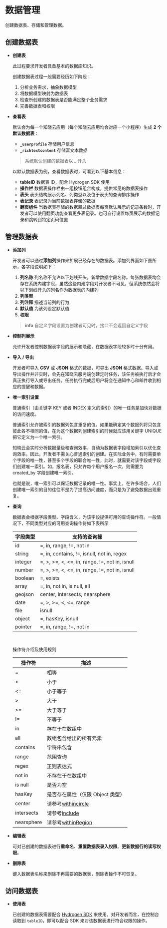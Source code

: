 # 数据管理

创建数据表、存储和管理数据。

## 创建数据表
* **创建表**

  此过程要求开发者具备基本的数据库知识。

  创建数据表过程一般需要经历如下阶段：

  1. 分析业务需求，抽象数据模型
  2. 将数据模型映射为数据表
  3. 检查所创建的数据表是否能满足整个业务需求
  4. 完善数据表和权限


* **查看表**

  默认会为每一个知晓云应用（每个知晓云应用均会对应一个小程序）生成 **2 个默认数据表**：

  * **`_userprofile`** 存储用户信息
  * **`_richtextcontent`** 存储富文本数据

  >系统默认创建的数据表以 _ 开头

  以默认数据表为例，查看数据表时，可看到以下基本信息：

  * **tableID** 数据表 ID，配合 Hydrogen SDK 使用
  * **操作栏** 数据表操作栏由一组按钮组合构成，提供常见的数据表操作
  * **表头** 表头结构展示列名、列类型以及位于表头的查询排序操作
  * **表记录** 表记录为当前数据表存储的数据
  * **翻页组件** 当数据表存储的数据超过数据表每页默认展示的记录条数时，开发者可以使用翻页功能查看更多表记录。也可自行设置每页展示的数据记录和跳转到特定页码位置

## 管理数据表
* **添加列**

  开发者可以通过**添加列**操作来扩展已经存在的数据表。添加列界面如下图所示，各字段说明如下：

  1. **列名称** 列名称不允许以下划线开头。新增数据字段名称。每张数据表均会存在系统内建字段，虽然这些内建字段对开发者不可见，但系统依然会将以下划线开头的列名作为数据表的内建列
  2. **列类型**
  3. **列注释** 描述当前列的行为
  4. **默认值** 为该列设定默认值
  5. **权限**
  
  > **info**
  > 自定义字段设置为创建者可见时，接口不会返回自定义字段

* **控制列展示**

  允许开发者控制数据表字段的展示和隐藏，在数据表字段较多时十分有用。

* **导入 / 导出**

  开发者可导入 **CSV** 或 **JSON** 格式的数据，可导出 **JSON** 格式数据。导入或导出操作并非实时，会先在知晓云服务端创建定时任务，该任务被执行后才会真正执行导入或导出任务。任务执行完成后用户将会在通知中心和邮件收到相应的提醒和数据。

* **唯一索引设置**

  普通索引（由关键字 KEY 或者 INDEX 定义的索引）的唯一任务是加快对数据的访问速度。

  普通索引允许被索引的数据列包含重复的值。如果能确定某个数据列将只包含彼此各不相同的值，在为这个数据列创建索引的时候就应该用关键字 UNIQUE 把它定义为一个唯一索引。

  知晓云会实时分析数据量级和查询效率，自动为数据表字段增加索引以优化查询效率。因此，开发者不需关心普通索引的创建。在实际业务中，有时需要单个字段的唯一性，甚至多个字段的联合唯一性，此时，就需要对该字段或字段们创建唯一索引。如，报名表，只允许每个用户报名一次，则需要为 created_by 字段创建唯一索引。

  也就是说，唯一索引可以保证数据记录的唯一性。事实上，在许多场合，人们创建唯一索引的目的往往不是为了提高访问速度，而只是为了避免数据出现重复。

* **查询**

  数据表会根据字段类型、字段含义，为该字段提供可用的查询操作符。一般情况下，不同类型对应的可用查询操作符如下表所示


  | 字段类型 | 支持的查询操 |
  | ------- | ------ |
  | id      | =, in, range, !=, not in      |
  | string  | =, in, contains, !=, isnull, not in, regex       |
  | integer | =, >, >=, <, <=, in, range, !=, not in, isnull       |
  | number  | =, >, >=, <, <=, in, range, !=, not in, isnull       |
  | boolean | =, exists                               |
  | array   | =, in, not in, is null, all                              |
  | geojson | center, intersects, nearsphere       |
  | date    | =, >, >=, <, <=, range       |
  | file    | isnull    |
  | object    | =, hasKey, isnull    |
  | pointer    |  =, in, range, !=, not in      |
  ​

  操作符介绍及使用规则


  | 操作符       | 描述 |
  | --------- | ------- |
  | =       |    相等     |
  | <       |    小于    |
  | <=      |    小于等于   |
  | >       |    大于    |
  | >=      |    大于等于     |
  | !=      |    不等于     |
  | in      |    存在于在数组中     |
  | all     |    数组包含给出的所有元素  |
  | contains|    字符串包含   |
  | range   |    范围查询     |
  | regex    |    正则表达式 |
  | not in  |    不存在于在数组中    |
  | is null |    是否为空     |
  | hasKey  |    是否存在属性（仅限 Object 类型）     |
  | center  |    请参考[withincircle](../js-sdk/schema/geo.md)  |
  | intersects |  请参考[include](../js-sdk/schema/geo.md)         |
  | nearsphere |  请参考[withinRegion](../js-sdk/schema/geo.md)       |


* **编辑表**

  可对已创建的数据表进行**重命名**、**重置数据表录入权限**、**更新数据行的读写权限**。

* **删除表**

  键入数据表名称来删除不再需要的数据表，删除表操作不可恢复。

## 访问数据表
* **使用表**

  已创建的数据表需要配合 [Hydrogen SDK](/js-sdk/download-sdk.md) 来使用。对开发者而言，在控制台读取到 ``tableID``，即可以配合 SDK 来对该数据表进行符合权限的操作。
